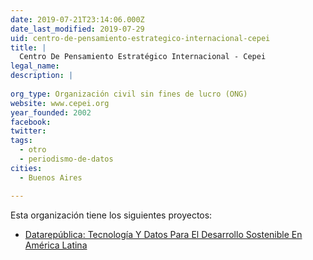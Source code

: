 ```yaml
---
date: 2019-07-21T23:14:06.000Z
date_last_modified: 2019-07-29
uid: centro-de-pensamiento-estrategico-internacional-cepei
title: |
  Centro De Pensamiento Estratégico Internacional - Cepei
legal_name: 
description: |
  
org_type: Organización civil sin fines de lucro (ONG)
website: www.cepei.org
year_founded: 2002
facebook: 
twitter: 
tags:
  - otro
  - periodismo-de-datos
cities: 
  - Buenos Aires

---
```


Esta organización tiene los siguientes proyectos:

- [Datarepública: Tecnología Y Datos Para El Desarrollo Sostenible En América Latina](/proyectos/datarepublica-tecnologia-y-datos-para-el-desarrollo-sostenible-en-america-latina)
